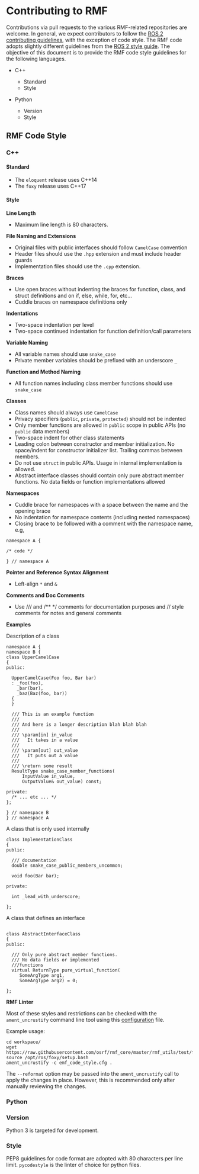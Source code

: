 # Contributing to RMF

Contributions via pull requests to the various RMF-related repositories are welcome.
In general, we expect contributors to follow the [ROS 2 contributing guidelines](https://index.ros.org/doc/ros2/Contributing/), with the exception of code style.
The RMF code adopts slightly different guidelines from the [ROS 2 style guide](https://index.ros.org/doc/ros2/Contributing/Code-Style-Language-Versions/#codestyle).
The objective of this document is to provide the RMF code style guidelines for the following languages.

* C++
    * Standard
    * Style

* Python
  * Version
  * Style

## RMF Code Style 

### C++
#### Standard

- The `eloquent` release uses C++14
- The `foxy` release uses C++17

#### Style

**Line Length**

* Maximum line length is 80 characters.

**File Naming and Extensions**
  * Original files with public interfaces should follow `CamelCase` convention
  * Header files should use the `.hpp` extension and must include header guards
  * Implementation files should use the `.cpp` extension.

**Braces**
  * Use open braces without indenting the braces for function, class, and struct definitions and on if, else, while, for, etc…
  * Cuddle braces on namespace definitions only

**Indentations**
  * Two-space indentation per level
  * Two-space continued indentation for function definition/call parameters

**Variable Naming**
  * All variable names should use `snake_case`
  * Private member variables should be prefixed with an underscore `_`

**Function and Method Naming**
  * All function names including class member functions should use `snake_case`

**Classes**
  * Class names should always use `CamelCase`
  * Privacy specifiers (`public`, `private`, `protected`) should not be indented
  * Only member functions are allowed in `public` scope in public APIs (no `public` data members)
  * Two-space indent for other class statements
  * Leading colon between constructor and member initialization. No space/indent for constructor initializer list. Trailing commas between members.
  * Do not use `struct` in public APIs. Usage in internal implementation is allowed.
  * Abstract interface classes should contain only pure abstract member functions. No data fields or function implementations allowed



**Namespaces**
* Cuddle brace for namespaces with a space between the name and the opening brace
* No indentation for namespace contents (including nested namespaces)
* Closing brace to be followed with a comment with the namespace name, e.g,
```
namespace A {

/* code */

} // namespace A
```

**Pointer and Reference Syntax Alignment**
  * Left-align `*` and `&`

**Comments and Doc Comments**
  * Use /// and /** */ comments for documentation purposes and // style comments for notes and general comments

**Examples**

Description of a class
```
namespace A {
namespace B {
class UpperCamelCase
{
public:

  UpperCamelCase(Foo foo, Bar bar)
  : _foo(foo),
    _bar(bar),
    _baz(Baz(foo, bar))
  {
  } 

  /// This is an example function
  ///
  /// And here is a longer description blah blah blah
  ///
  /// \param[in] in_value
  ///   It takes in a value
  ///
  /// \param[out] out_value
  ///   It puts out a value
  ///
  /// \return some result
  ResultType snake_case_member_functions(
      InputValue in_value,
      OutputValue& out_value) const;

private:
  /* ... etc ... */
};

} // namespace B
} // namespace A

```

A class that is only used internally

```
class ImplementationClass
{
public:

  /// documentation
  double snake_case_public_members_uncommon;

  void foo(Bar bar);

private:

  int _lead_with_underscore;

};
```

A class that defines an interface

```

class AbstractInterfaceClass
{
public:
  
  /// Only pure abstract member functions.
  /// No data fields or implemented
  ///functions
  virtual ReturnType pure_virtual_function(
     SomeArgType arg1,
     SomeArgType arg2) = 0;

};
```

**RMF Linter**

Most of these styles and restrictions can be checked with the `ament_uncrustify` command line tool using this [configuration](https://github.com/osrf/rmf_core/blob/master/rmf_utils/test/format/rmf_code_style.cfg) file.

Example usage:
```
cd workspace/
wget https://raw.githubusercontent.com/osrf/rmf_core/master/rmf_utils/test/format/rmf_code_style.cfg
source /opt/ros/foxy/setup.bash
ament_uncrustify -c emf_code_style.cfg .
```
The `--reformat` option may be passed into the `ament_uncrustify` call to apply the changes in place. However, this is recommended only after manually reviewing the changes.

### Python
### Version

Python 3 is targeted for development.

### Style

PEP8 guidelines for code format are adopted with 80 characters per line limit. `pycodestyle` is the linter of choice for python files.
